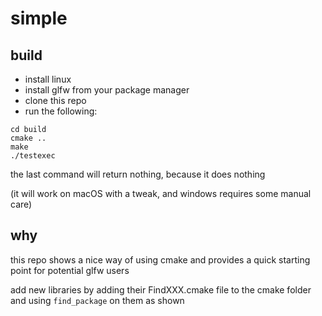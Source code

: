 # simple

## build

* install linux
* install glfw from your package manager
* clone this repo
* run the following:

```
cd build
cmake ..
make
./testexec
```
the last command will return nothing, because it does nothing

(it will work on macOS with a tweak, and windows requires some manual care)

## why

this repo shows a nice way of using cmake and provides a quick starting point for potential glfw users

add new libraries by adding their FindXXX.cmake file to the cmake folder and using `find_package` on them as shown
